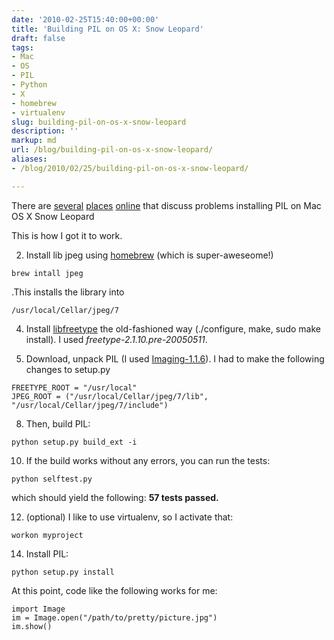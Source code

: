 ```yaml
---
date: '2010-02-25T15:40:00+00:00'
title: 'Building PIL on OS X: Snow Leopard'
draft: false
tags:
- Mac
- OS
- PIL
- Python
- X
- homebrew
- virtualenv
slug: building-pil-on-os-x-snow-leopard
description: ''
markup: md
url: /blog/building-pil-on-os-x-snow-leopard/
aliases:
- /blog/2010/02/25/building-pil-on-os-x-snow-leopard/

---
```


There are [several](http://jetfar.com/libjpeg-and-python-imaging-pil-on-snow-leopard/) [places](http://stackoverflow.com/questions/1438270/installing-python-imaging-library-pil-on-snow-leopard-with-updated-python-2-6-2) [online](http://proteus-tech.com/blog/cwt/install-pil-in-snow-leopard/) that discuss problems installing PIL on Mac OS X Snow Leopard  
  
This is how I got it to work.  
  
2. Install lib jpeg using [homebrew](http://github.com/mxcl/homebrew) (which is super-aweseome!) 
```
brew intall jpeg
```
.This installs the library into 
```
/usr/local/Cellar/jpeg/7
```
  
4. Install [libfreetype](http://www.freetype.org/) the old-fashioned way (./configure, make, sudo make install). I used *freetype-2.1.10.pre-20050511*.
  
6. Download, unpack PIL (I used [Imaging-1.1.6](http://effbot.org/downloads/Imaging-1.1.6.tar.gz)). I had to make the following changes to setup.py
```
FREETYPE_ROOT = "/usr/local"  
JPEG_ROOT = ("/usr/local/Cellar/jpeg/7/lib", "/usr/local/Cellar/jpeg/7/include")
```
  
8. Then, build PIL:
```
python setup.py build_ext -i
```
  
10. If the build works without any errors, you can run the tests:
```
python selftest.py
```
 which should yield the following: **57 tests passed.**
  
12. (optional) I like to use virtualenv, so I activate that: 
```
workon myproject
```
  
14. Install PIL:
```
python setup.py install
```
  

At this point, code like the following works for me:
```
import Image  
im = Image.open("/path/to/pretty/picture.jpg")  
im.show()
```
